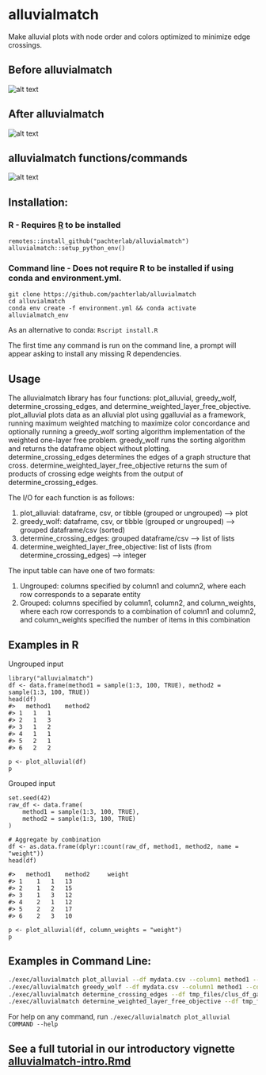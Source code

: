 # alluvialmatch
Make alluvial plots with node order and colors optimized to minimize edge crossings.

## Before alluvialmatch
![alt text](https://github.com/pachterlab/alluvialmatch/blob/main/figures/alluvialmatch_unsorted.png)

## After alluvialmatch
![alt text](https://github.com/pachterlab/alluvialmatch/blob/main/figures/alluvialmatch_NN.png)

## alluvialmatch functions/commands
![alt text](https://github.com/pachterlab/alluvialmatch/blob/main/figures/schematic.png)


## Installation:
### R - Requires [R](https://www.r-project.org/) to be installed
```
remotes::install_github("pachterlab/alluvialmatch")
alluvialmatch::setup_python_env()
```

### Command line - Does not require R to be installed if using conda and environment.yml.
```
git clone https://github.com/pachterlab/alluvialmatch
cd alluvialmatch
conda env create -f environment.yml && conda activate alluvialmatch_env
```
As an alternative to conda: `Rscript install.R`

The first time any command is run on the command line, a prompt will appear asking to install any missing R dependencies.


## Usage
The alluvialmatch library has four functions: plot_alluvial, greedy_wolf, determine_crossing_edges, and determine_weighted_layer_free_objective. plot_alluvial plots data as an alluvial plot using ggalluvial as a framework, running maximum weighted matching to maximize color concordance and optionally running a greedy_wolf sorting algorithm implementation of the weighted one-layer free problem. greedy_wolf runs the sorting algorithm and returns the dataframe object without plotting. determine_crossing_edges determines the edges of a graph structure that cross. determine_weighted_layer_free_objective returns the sum of products of crossing edge weights from the output of determine_crossing_edges.

The I/O for each function is as follows:

1. plot_alluvial: dataframe, csv, or tibble (grouped or ungrouped) --> plot
1. greedy_wolf: dataframe, csv, or tibble (grouped or ungrouped) --> grouped dataframe/csv (sorted)
1. determine_crossing_edges: grouped dataframe/csv --> list of lists
1. determine_weighted_layer_free_objective: list of lists (from determine_crossing_edges) --> integer

The input table can have one of two formats: 
1) Ungrouped: columns specified by column1 and column2, where each row corresponds to a separate entity
2) Grouped: columns specified by column1, column2, and column_weights, where each row corresponds to a combination of column1 and column2, and column_weights specified the number of items in this combination

## Examples in R
Ungrouped input
```
library("alluvialmatch")
df <- data.frame(method1 = sample(1:3, 100, TRUE), method2 = sample(1:3, 100, TRUE))
head(df)
#>   method1    method2
#> 1   1   1
#> 2   1   3
#> 3   1   2
#> 4   1   1
#> 5   2   1
#> 6   2   2

p <- plot_alluvial(df)
p
```

Grouped input
```
set.seed(42)
raw_df <- data.frame(
    method1 = sample(1:3, 100, TRUE),
    method2 = sample(1:3, 100, TRUE)
)

# Aggregate by combination
df <- as.data.frame(dplyr::count(raw_df, method1, method2, name = "weight"))
head(df)

#>   method1    method2     weight
#> 1	1	1	13	
#> 2	1	2	15	
#> 3	1	3	12	
#> 4	2	1	12	
#> 5	2	2	17	
#> 6	2	3	10	

p <- plot_alluvial(df, column_weights = "weight")
p
```



## Examples in Command Line:
```bash
./exec/alluvialmatch plot_alluvial --df mydata.csv --column1 method1 --column2 method2
./exec/alluvialmatch greedy_wolf --df mydata.csv --column1 method1 --column2 method2
./exec/alluvialmatch determine_crossing_edges --df tmp_files/clus_df_gather_new2.csv --column1 tissue --column2 leiden --output_df_path tmp_files/crossing.csv
./exec/alluvialmatch determine_weighted_layer_free_objective --df tmp_files/crossing.csv
```


For help on any command, run 
`./exec/alluvialmatch plot_alluvial COMMAND --help`

## See a full tutorial in our introductory vignette [alluvialmatch-intro.Rmd](vignettes/alluvialmatch-intro.Rmd)
